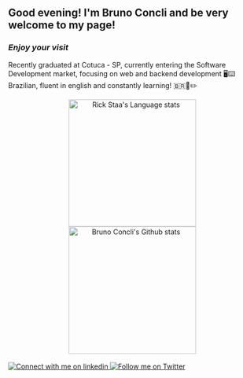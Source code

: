 ## <b>Good evening! I'm Bruno Concli and be very welcome to my page!</b>
### <i>Enjoy your visit</i>
Recently graduated at Cotuca - SP, currently entering the Software Development market, focusing on web and backend development 🖥️⌨️ <br>
Brazilian, fluent in english and constantly learning! 🇧🇷📖✏️

<div align="center"> 
<a href="https://github.com/brunoconcli/github-readme-stats#gh-dark-mode-only">
<img height=259 src="https://github-readme-stats.vercel.app/api/top-langs/?username=brunoconcli&layout=compact&langs_count=12&hide_border=false&role=owner,collaborator&theme=radical&bg_color=020203#gh-dark-mode-only" alt="Rick Staa's Language stats" />
</a>
<a href="https://github.com/anuraghazra/github-readme-stats#gh-dark-mode-only">
<img height=259 src="https://github-readme-stats-git-masterrstaa-rickstaa.vercel.app/api?username=brunoconcli&show_icons=true&line_height=28&hide_border=false&card_width=347&include_all_commits=true&role=owner,collaborator&show=reviews,discussions_answered&rank_icon=percentile&exclude_repo=github-readme-stats&theme=radical&bg_color=020203#gh-dark-mode-only" alt="Bruno Concli's Github stats" />
</a>
</div>

<br>
<div>
<a href="https://www.linkedin.com/in/brunoconcli/#gh-dark-mode-only">
<img src="https://img.shields.io/badge/LinkedIn-000000?style=for-the-badge&logo=linkedin&logoColor=0690FA#gh-dark-mode-only" alt="Connect with me on linkedin">
</a>
<a href="https://twitter.com/brunosconcli/#gh-dark-mode-only">
<img src="https://img.shields.io/badge/Twitter-000000?style=for-the-badge&logo=twitter&logoColor=3572A5A#gh-dark-mode-only" alt="Follow me on Twitter" margin-left="100px">
</a>  
</div>
